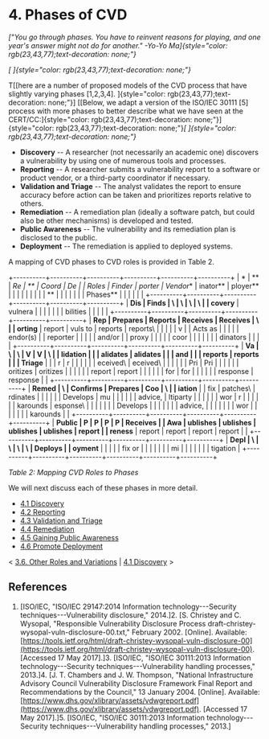 # 4. Phases of CVD 

*["You go through phases. You have to reinvent reasons for playing, and
one year's answer might not do for another."
-Yo-Yo Ma]{style="color: rgb(23,43,77);text-decoration: none;"}*

*[
]{style="color: rgb(23,43,77);text-decoration: none;"}*

T[[here are a number of proposed models of the CVD process that have
slightly varying phases \[1,2,3,4\].
]{style="color: rgb(23,43,77);text-decoration: none;"}]
[[Below, we adapt a version of the ISO/IEC 30111 \[5\] process with more
phases to better describe what we have seen at the
CERT/CC:]{style="color: rgb(23,43,77);text-decoration: none;"}]{style="color: rgb(23,43,77);text-decoration: none;"}*[
]{style="color: rgb(23,43,77);text-decoration: none;"}*

-   **Discovery** -- A researcher (not necessarily an academic one)
    discovers a vulnerability by using one of numerous tools and
    processes.
-   **Reporting** -- A researcher submits a vulnerability report to a
    software or product vendor, or a third-party coordinator if
    necessary.
-   **Validation and Triage** -- The analyst validates the report to
    ensure accuracy before action can be taken and prioritizes reports
    relative to others.
-   **Remediation** -- A remediation plan (ideally a software patch, but
    could also be other mechanisms) is developed and tested.
-   **Public Awareness** -- The vulnerability and its remediation plan
    is disclosed to the public.
-   **Deployment** -- The remediation is applied to deployed systems.
    

A mapping of CVD phases to CVD roles is provided in Table 2. 

+----------+----------+----------+----------+----------+----------+
| *        | **       | **Re     | **       | **Coord  | **De     |
| *Roles** | Finder** | porter** | Vendor** | inator** | ployer** |
|          |          |          |          |          |          |
| **       |          |          |          |          |          |
| Phases** |          |          |          |          |          |
+----------+----------+----------+----------+----------+----------+
| **Dis    | Finds    | \        | \        | \        | \        |
| covery** | vulnera  |          |          |          |          |
|          | bilities |          |          |          |          |
+----------+----------+----------+----------+----------+----------+
| **Rep    | Prepares | Reports  | Receives | Receives | \        |
| orting** | report   | vuls to  | reports  | reports\ |          |
|          |          | v        |          | Acts as  |          |
|          |          | endor(s) |          | reporter |          |
|          |          | and/or   |          | proxy    |          |
|          |          | coor     |          |          |          |
|          |          | dinators |          |          |          |
+----------+----------+----------+----------+----------+----------+
| **Va     | \        | \        | V        | V        | \        |
| lidation |          |          | alidates | alidates |          |
| and      |          |          | reports  | reports  |          |
| Triage** |          |          | r        | r        |          |
|          |          |          | eceived\ | eceived\ |          |
|          |          |          | Pri      | Pri      |          |
|          |          |          | oritizes | oritizes |          |
|          |          |          | report   | report   |          |
|          |          |          | for      | for      |          |
|          |          |          | response | response |          |
+----------+----------+----------+----------+----------+----------+
| **Remed  | \        | Confirms | Prepares | Coo      | \        |
| iation** |          | fix      | patches\ | rdinates |          |
|          |          |          | Develops | mu       |          |
|          |          |          | advice,  | ltiparty |          |
|          |          |          | wor      | r        |          |
|          |          |          | karounds | esponse\ |          |
|          |          |          |          | Develops |          |
|          |          |          |          | advice,  |          |
|          |          |          |          | wor      |          |
|          |          |          |          | karounds |          |
+----------+----------+----------+----------+----------+----------+
| **Public | P        | P        | P        | P        | Receives |
| Awa      | ublishes | ublishes | ublishes | ublishes | report   |
| reness** | report   | report   | report   | report   |          |
+----------+----------+----------+----------+----------+----------+
| **Depl   | \        | \        | \        | \        | Deploys  |
| oyment** |          |          |          |          | fix or   |
|          |          |          |          |          | mi       |
|          |          |          |          |          | tigation |
+----------+----------+----------+----------+----------+----------+

*Table 2:* *Mapping CVD Roles to Phases*



We will next discuss each of these phases in more detail.

-   [4.1 Discovery](4.1-Discovery_47677467.md)
-   [4.2 Reporting](4.2-Reporting_47677468.md)
-   [4.3 Validation and Triage](4.3-Validation-and-Triage_47677469.md)
-   [4.4 Remediation](4.4-Remediation_47677470.md)
-   [4.5 Gaining Public
    Awareness](4.5-Gaining-Public-Awareness_47677471.md)
-   [4.6 Promote Deployment](4.6-Promote-Deployment_47677472.md)

\< [3.6. Other Roles and
Variations](3.6.-Other-Roles-and-Variations_47677465.md) \| [4.1
Discovery](4.1-Discovery_47677467.md) \>

## References

1.  [ISO/IEC, "ISO/IEC 29147:2014 Information technology---Security
    techniques---Vulnerability disclosure,"
    2014.]2.  [S. Christey and C. Wysopal, "Responsible Vulnerability Disclosure
    Process draft-christey-wysopal-vuln-disclosure-00.txt,"
    February 2002. \[Online\]. Available:
    [https://tools.ietf.org/html/draft-christey-wysopal-vuln-disclosure-00](https://tools.ietf.org/html/draft-christey-wysopal-vuln-disclosure-00). \[Accessed 17 May
    2017\].]3.  [ISO/IEC, "ISO/IEC 30111:2013 Information technology---Security
    techniques---Vulnerability handling processes,"
    2013.]4.  [J. T. Chambers and J. W. Thompson, "National Infrastructure
    Advisory Council Vulnerability Disclosure Framework Final Report and
    Recommendations by the Council," 13 January 2004. \[Online\].
    Available:
    [https://www.dhs.gov/xlibrary/assets/vdwgreport.pdf](https://www.dhs.gov/xlibrary/assets/vdwgreport.pdf). \[Accessed 17 May
    2017\].]5.  [ISO/IEC, "ISO/IEC 30111:2013 Information technology---Security
    techniques---Vulnerability handling processes,"
    2013.]


